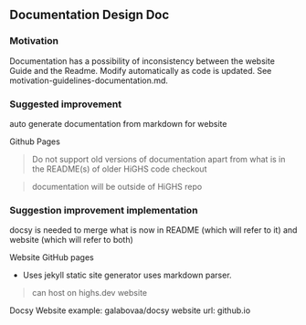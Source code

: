## Documentation Design Doc

### Motivation

Documentation has a possibility of inconsistency between the website Guide and the Readme.
Modify automatically as code is updated. See motivation-guidelines-documentation.md.

### Suggested improvement
  auto generate documentation from markdown for website

Github Pages
> Do not support old versions of documentation apart from what is in the
  README(s) of older HiGHS code checkout

> documentation will be outside of HiGHS repo

### Suggestion improvement implementation

docsy is needed to merge what is now in README (which will refer to it) and
website (which will refer to both) 

Website
GitHub pages
  - Uses jekyll static site generator uses markdown parser.
> can host on highs.dev website 

Docsy
  Website example: galabovaa/docsy
  website url: github.io